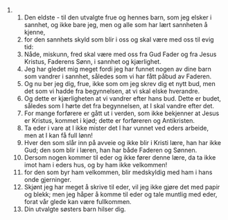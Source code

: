 <ol>
  <li>
    <ol>
      <li>Den eldste - til den utvalgte frue og hennes barn, som jeg elsker i sannhet, og ikke bare jeg, men og alle som har lært sannheten å kjenne,</li>
      <li>for den sannhets skyld som blir i oss og skal være med oss til evig tid:</li>
      <li>Nåde, miskunn, fred skal være med oss fra Gud Fader og fra Jesus Kristus, Faderens Sønn, i sannhet og kjærlighet.</li>
      <li>Jeg har gledet mig meget fordi jeg har funnet nogen av dine barn som vandrer i sannhet, således som vi har fått påbud av Faderen.</li>
      <li>Og nu ber jeg dig, frue, ikke som om jeg skrev dig et nytt bud, men det som vi hadde fra begynnelsen, at vi skal elske hverandre.</li>
      <li>Og dette er kjærligheten at vi vandrer efter hans bud. Dette er budet, således som I hørte det fra begynnelsen, at I skal vandre efter det.</li>
      <li>For mange forførere er gått ut i verden, som ikke bekjenner at Jesus er Kristus, kommet i kjød; dette er forføreren og Antikristen.</li>
      <li>Ta eder i vare at I ikke mister det I har vunnet ved eders arbeide, men at I kan få full lønn!</li>
      <li>Hver den som slår inn på avveie og ikke blir i Kristi lære, han har ikke Gud; den som blir i læren, han har både Faderen og Sønnen.</li>
      <li>Dersom nogen kommer til eder og ikke fører denne lære, da ta ikke imot ham i eders hus, og by ham ikke velkommen!</li>
      <li>for den som byr ham velkommen, blir medskyldig med ham i hans onde gjerninger.</li>
      <li>Skjønt jeg har meget å skrive til eder, vil jeg ikke gjøre det med papir og blekk; men jeg håper å komme til eder og tale muntlig med eder, forat vår glede kan være fullkommen.</li>
      <li>Din utvalgte søsters barn hilser dig.</li>
    </ol>
  </li>
</ol>